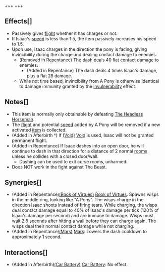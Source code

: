 +++
+++

Effects[]
---------


* Passively gives [flight](/wiki/Flight "Flight") whether it has charges or not.
* If Isaac's [speed](/wiki/Speed "Speed") is less than 1.5, the item passively increases his speed to 1.5.
* Upon use, Isaac charges in the direction the pony is facing, giving invincibility during the charge and dealing contact damage to enemies.
	+ (Removed in Repentance) The dash deals 40 flat contact damage to enemies.
		- (Added in Repentance) The dash deals 4 times Isaac's damage, plus a flat 28 damage.
	+ While not time based, invincibility from A Pony is otherwise identical to damage immunity granted by the [invulnerability](/wiki/Invulnerability "Invulnerability") effect.


Notes[]
-------


* This item is normally only obtainable by defeating [The Headless Horseman](/wiki/The_Headless_Horseman "The Headless Horseman").
* The [flight](/wiki/Flight "Flight") and potential [speed](/wiki/Speed "Speed") added by A Pony will be removed if a new activated [item](/wiki/Item "Item") is collected.
* (Added in Afterbirth †) If [(Void)](/wiki/Void "Void") [Void](/wiki/Void "Void") is used, Isaac will not be granted permanent flight.
* (Added in Repentance) If Isaac dashes into an open door, he will continue to dash in that direction for a distance of 2 normal [rooms](/wiki/Rooms "Rooms") unless he collides with a closed door/wall.
	+ Dashing can be used to exit curse rooms, unharmed.
* Does NOT work in the fight against The Beast.


Synergies[]
-----------


* (Added in Repentance)[(Book of Virtues)](/wiki/Book_of_Virtues "Book of Virtues") [Book of Virtues](/wiki/Book_of_Virtues "Book of Virtues"): Spawns wisps in the middle ring, looking like "A Pony". The wisps charge in the direction Isaac shoots instead of firing tears. While charging, the wisps deal contact damage equal to 40% of Isaac's damage per tick (120% of Isaac's damage per second) and are immune to damage. Wisps must wait 2.5 seconds after hitting a wall before they can charge again. The wisps deal their normal contact damage while not charging.
* (Added in Repentance)[(Mars)](/wiki/Mars "Mars") [Mars](/wiki/Mars "Mars"): Lowers the dash cooldown to approximately 1 second.


Interactions[]
--------------


* (Added in Afterbirth)[(Car Battery)](/wiki/Car_Battery "Car Battery") [Car Battery](/wiki/Car_Battery "Car Battery"): No effect.


